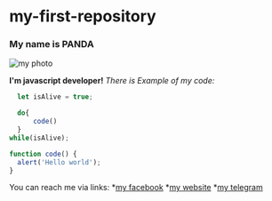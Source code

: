 # my-first-repository

### My name is PANDA

![my photo]([https://www.google.com/url?sa=i&url=https%3A%2F%2Fadme.media%2Fzhizn-zhivotnye%2Fodna-iz-treh-pand-zhivuschih-v-yuzhnoj-koree-rodila-bliznecov-i-privlekla-vnimanie-vsego-mira-tolko-vzglyanite-na-etih-milah-2522379%2F&psig=AOvVaw2Qjt8LC9naXq-wlsPcp-kc&ust=1701080881492000&source=images&cd=vfe&opi=89978449&ved=0CBEQjRxqFwoTCKj5t4e64YIDFQAAAAAdAAAAABAD](https://www.google.com/url?sa=i&url=https%3A%2F%2Fen.wikipedia.org%2Fwiki%2FFile%3AGiant_Panda_2.JPG&psig=AOvVaw2-KybuXGQweVDCDPdPefuv&ust=1701080921696000&source=images&cd=vfe&opi=89978449&ved=0CBEQjRxqFwoTCPCC_Za64YIDFQAAAAAdAAAAABAD))


**I'm javascript developer!**
*There is Example of my code:*
```javascript
  let isAlive = true;

  do{
      code()
  }
while(isAlive);

function code() {
  alert('Hello world');
}
```

You can reach me via links:
*[my facebook](https://github.com/)
*[my website](https://github.com/)
*[my telegram](https://github.com/)
